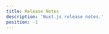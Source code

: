 ```yaml
---
title: Release Notes
description: 'Nuxt.js release notes.'
position: -1
---
```


<releases></releases>
